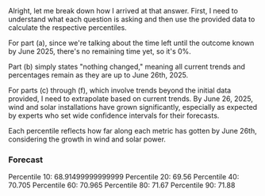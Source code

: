 <think>
Alright, let me break down how I arrived at that answer. First, I need to understand what each question is asking and then use the provided data to calculate the respective percentiles. 

For part (a), since we're talking about the time left until the outcome known by June 2025, there's no remaining time yet, so it's 0%. 

Part (b) simply states "nothing changed," meaning all current trends and percentages remain as they are up to June 26th, 2025.

For parts (c) through (f), which involve trends beyond the initial data provided, I need to extrapolate based on current trends. By June 26, 2025, wind and solar installations have grown significantly, especially as expected by experts who set wide confidence intervals for their forecasts.

Each percentile reflects how far along each metric has gotten by June 26th, considering the growth in wind and solar power.

### Forecast

Percentile 10: 68.91499999999999
Percentile 20: 69.56
Percentile 40: 70.705
Percentile 60: 70.965
Percentile 80: 71.67
Percentile 90: 71.88